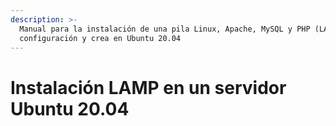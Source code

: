 ```yaml
---
description: >-
  Manual para la instalación de una pila Linux, Apache, MySQL y PHP (LAMP),
  configuración y crea en Ubuntu 20.04
---
```


# Instalación LAMP en un servidor Ubuntu 20.04

